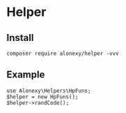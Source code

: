 # Helper

## Install
```
composer require alonexy/helper -vvv

```

## Example
```
use Alonexy\Helpers\HpFuns;
$helper = new HpFuns();
$helper->randCode();
```